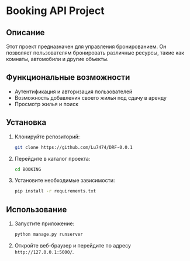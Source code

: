 # Booking API Project

## Описание
Этот проект предназначен для управления бронированием. Он позволяет пользователям бронировать различные ресурсы, такие как комнаты, автомобили и другие объекты.


## Функциональные возможности
- Аутентификация и авторизация пользователей
- Возможность добавления своего жилья под сдачу в аренду
- Просмотр жилья и поиск

## Установка
1. Клонируйте репозиторий:
    ```bash
    git clone https://github.com/Lu7474/DRF-0.0.1
    ```
2. Перейдите в каталог проекта:
    ```bash
    cd BOOKING
    ```
3. Установите необходимые зависимости:
    ```bash
    pip install -r requirements.txt
    ```

## Использование
1. Запустите приложение:
    ```bash
    python manage.py runserver
    ```
2. Откройте веб-браузер и перейдите по адресу `http://127.0.0.1:5000/`.
